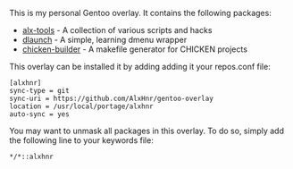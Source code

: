 This is my personal Gentoo overlay. It contains the following packages:

* [alx-tools](https://github.com/AlxHnr/alx-tools) - A collection of
various scripts and hacks
* [dlaunch](https://github.com/AlxHnr/Dlaunch) - A simple, learning dmenu
wrapper
* [chicken-builder](https://github.com/AlxHnr/chicken-builder) - A
makefile generator for CHICKEN projects

This overlay can be installed it by adding adding it your repos.conf file:

```
[alxhnr]
sync-type = git
sync-uri = https://github.com/AlxHnr/gentoo-overlay
location = /usr/local/portage/alxhnr
auto-sync = yes
```

You may want to unmask all packages in this overlay. To do so, simply add
the following line to your keywords file:

```
*/*::alxhnr
```
